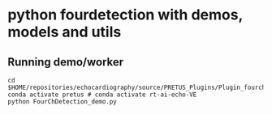 # python fourdetection with demos, models and utils

## Running demo/worker
``` 
cd $HOME/repositories/echocardiography/source/PRETUS_Plugins/Plugin_fourchdetection/python_fourchdetection
conda activate pretus # conda activate rt-ai-echo-VE 
python FourChDetection_demo.py
```